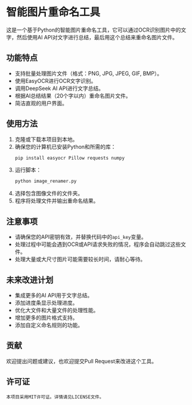 # 智能图片重命名工具

这是一个基于Python的智能图片重命名工具，它可以通过OCR识别图片中的文字，然后使用AI API对文字进行总结，最后用这个总结来重命名图片文件。

## 功能特点

- 支持批量处理图片文件（格式：PNG, JPG, JPEG, GIF, BMP）。
- 使用EasyOCR进行OCR文字识别。
- 调用DeepSeek AI API进行文字总结。
- 根据AI总结结果（20个字以内）重命名图片文件。
- 简洁直观的用户界面。

## 使用方法

1. 克隆或下载本项目到本地。
2. 确保您的计算机已安装Python和所需的库：
   ```bash
   pip install easyocr Pillow requests numpy
   ```
3. 运行脚本：
   ```bash
   python image_renamer.py
   ```
4. 选择包含图像文件的文件夹。
5. 程序将处理文件并输出重命名结果。

## 注意事项

- 请确保您的API密钥有效，并替换代码中的`api_key`变量。
- 处理过程中可能会遇到OCR或API请求失败的情况，程序会自动跳过这些文件。
- 处理大量或大尺寸图片可能需要较长时间，请耐心等待。

## 未来改进计划

- 集成更多的AI API用于文字总结。
- 添加进度条显示处理进度。
- 优化大文件和大量文件的处理性能。
- 增加更多的图片格式支持。
- 添加自定义命名规则的功能。

## 贡献

欢迎提出问题或建议，也欢迎提交Pull Request来改进这个工具。

## 许可证
```
本项目采用MIT许可证。详情请见LICENSE文件。
```
